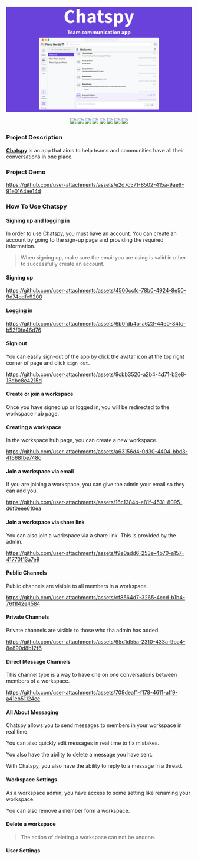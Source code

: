 ![Chatspy - Team communication app!](./DocAssets/banner.png "Chatspy")

<div align="center">
<img src="https://img.shields.io/badge/github%20actions-%232671E5.svg?style=for-the-badge&logo=githubactions&logoColor=white">

<img src="https://img.shields.io/badge/mysql-4479A1.svg?style=for-the-badge&logo=mysql&logoColor=white">

<img src="https://img.shields.io/badge/c%23-%23239120.svg?style=for-the-badge&logo=csharp&logoColor=white">

<img src="https://img.shields.io/badge/react-%2320232a.svg?style=for-the-badge&logo=react&logoColor=%2361DAFB">

<img src="https://img.shields.io/badge/typescript-%23007ACC.svg?style=for-the-badge&logo=typescript&logoColor=white">

<img src="https://img.shields.io/badge/-GraphQL-E10098?style=for-the-badge&logo=graphql&logoColor=white">

<img src="https://img.shields.io/badge/AWS-%23FF9900.svg?style=for-the-badge&logo=amazon-aws&logoColor=white">

<img src="https://img.shields.io/badge/azure-%230072C6.svg?style=for-the-badge&logo=microsoftazure&logoColor=white">
</div>

### Project Description

**[Chatspy](https://main.d3snqv7mkpyhje.amplifyapp.com/)** is an app that aims to help teams and communities have all their conversations in one place.

### Project Demo

https://github.com/user-attachments/assets/e2d7c571-8502-415a-9ae9-91e0164ee14d

### How To Use Chatspy

#### Signing up and logging in

In order to use [Chatspy](https://main.d3snqv7mkpyhje.amplifyapp.com/), you must have an account. You can create an account by going to the sign-up page and providing the required information.

> When signing up, make sure the email you are using is valid in other to successfully create an account.

#### Signing up

https://github.com/user-attachments/assets/4500ccfc-78b0-4924-8e50-9d74edfe9200

#### Logging in

https://github.com/user-attachments/assets/6b0fdb4b-a623-44e0-84fc-b53f0fa46d76

#### Sign out

You can easily sign-out of the app by click the avatar icon at the top right corner of page and click `sign out`.

https://github.com/user-attachments/assets/9cbb3520-a2b4-4d71-b2e8-13dbc8e4215d

#### Create or join a workspace

Once you have signed up or logged in, you will be redirected to the workspace hub page.

#### Creating a workspace

In the workspace hub page, you can create a new workspace.

https://github.com/user-attachments/assets/a63156d4-0d30-4404-bbd3-4f668fbe748c

#### Join a workspace via email

If you are joining a workspace, you can give the admin your email so they can add you.

https://github.com/user-attachments/assets/16c1384b-e81f-4531-8095-d6f0eee610ea

#### Join a workspace via share link

You can also join a workspace via a share link. This is provided by the admin.

https://github.com/user-attachments/assets/f9e0add6-253e-4b70-a157-41770f13a7e9

#### Public Channels

Public channels are visible to all members in a workspace.

https://github.com/user-attachments/assets/cf8564d7-3265-4ccd-b1b4-76f1f42e4584

#### Private Channels

Private channels are visible to those who tha admin has added.

https://github.com/user-attachments/assets/65d1d55a-2310-433a-9ba4-8e890d8b12f6

#### Direct Message Channels

This channel type is a way to have one on one conversations between members of a workspace.

https://github.com/user-attachments/assets/709deaf1-f178-4611-aff9-a41eb51124cc

#### All About Messaging

Chatspy allows you to send messages to members in your workspace in real time.

You can also quickly edit messages in real time to fix mistakes.

You also have the ability to delete a message you have sent.

With Chatspy, you also have the ability to reply to a message in a thread.

#### Workspace Settings

As a workspace admin, you have access to some setting like renaming your workspace.

You can also remove a member form a workspace.

#### Delete a workspace

> The action of deleting a workspace can not be undone.

#### User Settings
